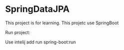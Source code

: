 # SpringDataJPA
This project is for learning. 
This projetc use SpringBoot


Run project:

Use intelij add run spring-boot:run


